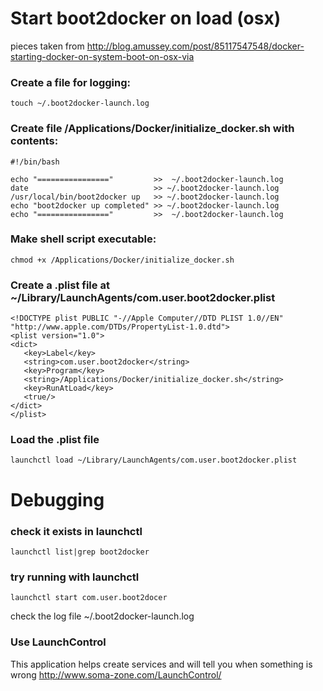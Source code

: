 # Start boot2docker on load (osx)
pieces taken from 
http://blog.amussey.com/post/85117547548/docker-starting-docker-on-system-boot-on-osx-via

### Create a file for logging:
``` touch ~/.boot2docker-launch.log ```

### Create file /Applications/Docker/initialize_docker.sh with contents:
```
#!/bin/bash

echo "================"         >>  ~/.boot2docker-launch.log
date                            >> ~/.boot2docker-launch.log
/usr/local/bin/boot2docker up   >> ~/.boot2docker-launch.log
echo "boot2docker up completed" >> ~/.boot2docker-launch.log
echo "================"         >>  ~/.boot2docker-launch.log
```

### Make shell script executable:
```
chmod +x /Applications/Docker/initialize_docker.sh
```

### Create a .plist file at ~/Library/LaunchAgents/com.user.boot2docker.plist
```
<!DOCTYPE plist PUBLIC "-//Apple Computer//DTD PLIST 1.0//EN" "http://www.apple.com/DTDs/PropertyList-1.0.dtd">
<plist version="1.0">
<dict>
   <key>Label</key>
   <string>com.user.boot2docker</string>
   <key>Program</key>
   <string>/Applications/Docker/initialize_docker.sh</string>
   <key>RunAtLoad</key>
   <true/>
</dict>
</plist>
```

### Load the .plist file
``` launchctl load ~/Library/LaunchAgents/com.user.boot2docker.plist ```

# Debugging
### check it exists in launchctl
``` launchctl list|grep boot2docker ```

### try running with launchctl
``` launchctl start com.user.boot2docer ```

check the log file ~/.boot2docker-launch.log

### Use LaunchControl
This application helps create services and will tell you when something is wrong
http://www.soma-zone.com/LaunchControl/
